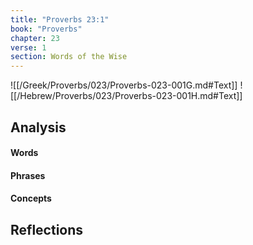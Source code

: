 ```yaml
---
title: "Proverbs 23:1"
book: "Proverbs"
chapter: 23
verse: 1
section: Words of the Wise
---
```

![[/Greek/Proverbs/023/Proverbs-023-001G.md#Text]]
![[/Hebrew/Proverbs/023/Proverbs-023-001H.md#Text]]

## Analysis

#### Words

#### Phrases

#### Concepts

## Reflections
